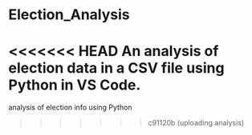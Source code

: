 # Election_Analysis
<<<<<<< HEAD
An analysis of election data in a CSV file using Python in VS Code.
=======
analysis of election info using Python
>>>>>>> c91120b (uploading analysis)
